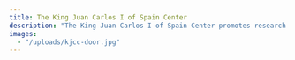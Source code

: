 ```yaml
---
title: The King Juan Carlos I of Spain Center
description: "The King Juan Carlos I of Spain Center promotes research and teaching on Spain and the Spanish-speaking world at New York University, including free public programs for a general audience that highlight the history, politics and cultures of the Spanish-speaking world."
images:
  - "/uploads/kjcc-door.jpg"
---
```

